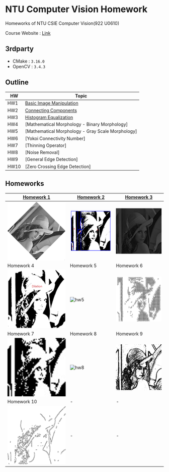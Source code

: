 # NTU Computer Vision Homework
Homeworks of NTU CSIE Computer Vision(922 U0610)

Course Website : [Link](http://cv2.csie.ntu.edu.tw/CV/)

## 3rdparty
* CMake : `3.16.0`
* OpenCV : `3.4.3`

## Outline
|HW|Topic|
|-|-|
|HW1|[Basic Image Manipulation](hw1/HW1.md)|
|HW2|[Connecting Components](hw2/HW2.md)|
|HW3|[Histogram Equalization](hw3/HW3.md)|
|HW4|[Mathematical Morphology - Binary Morphology]|
|HW5|[Mathematical Morphology - Gray Scale Morphology]|
|HW6|[Yokoi Connectivity Number]|
|HW7|[Thinning Operator]|
|HW8|[Noise Removal]|
|HW9|[General Edge Detection]|
|HW10|[Zero Crossing Edge Detection]|

## Homeworks
|[Homework 1](hw1/HW1.md)|[Homework 2](hw2/HW2.md)|[Homework 3](hw3/HW3.md)|
|-|-|-|
|![hw1](img/hw1.png)|![hw2](img/hw2.png)|![hw3](img/hw3.gif)|
|Homework 4|Homework 5|Homework 6|
|![hw4](img/hw4.gif)|![hw5](https://github.com/Offliners/NTU_Computer_Vision/blob/main/img/hw5.png)|![hw6](img/hw6.png)|
|Homework 7|Homework 8|Homework 9|
|![hw7](img/hw7.gif)|![hw8](img/hw8.gif)|![hw9](img/hw9.gif)|
|Homework 10|-|-|
|![hw10](img/hw10.gif)|-|-|

